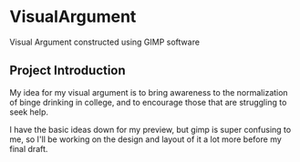 # VisualArgument
Visual Argument constructed using GIMP software

## Project Introduction

My idea for my visual argument is to bring awareness to the normalization of binge drinking in college, and to encourage those that are struggling to seek help. 

I have the basic ideas down for my preview, but gimp is super confusing to me, so I'll be working on the design and layout of it a lot more before my final draft.
